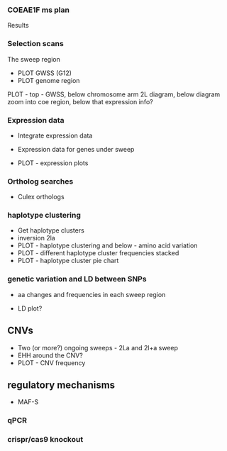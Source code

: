 ### COEAE1F ms plan
Results


### Selection scans
The sweep region

- PLOT GWSS (G12)
- PLOT genome region


PLOT - top - GWSS, below chromosome arm 2L diagram, below diagram zoom into coe region, below that expression info?




### Expression data
- Integrate expression data
- Expression data for genes under sweep

- PLOT - expression plots

### Ortholog searches
 - Culex orthologs


### haplotype clustering
- Get haplotype clusters
- inversion 2la
- PLOT - haplotype clustering and below - amino acid variation
- PLOT - different haplotype cluster frequencies stacked
- PLOT - haplotype cluster pie chart

### genetic variation and LD between SNPs
- aa changes and frequencies in each sweep region

- LD plot?
  
## CNVs
- Two (or more?) ongoing sweeps - 2La and 2l+a sweep
- EHH around the CNV?
- PLOT - CNV frequency

## regulatory mechanisms 
- MAF-S

### qPCR 
### crispr/cas9 knockout